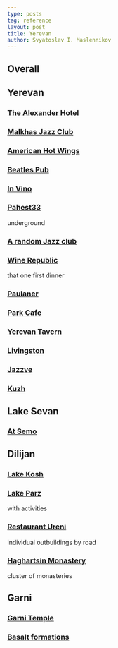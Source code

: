 ```yaml
---
type: posts
tag: reference
layout: post
title: Yerevan
author: Svyatoslav I. Maslennikov
---
```


<!-- toc -->

## Overall

## Yerevan

### [The Alexander Hotel](https://yandex.ru/maps/-/CCUBUKQ5GA)

### [Malkhas Jazz Club](https://yandex.ru/maps/-/CCUBUKQPXD)

### [American Hot Wings](https://yandex.ru/maps/-/CCUBUKURTD)

### [Beatles Pub](https://yandex.ru/maps/-/CCUBUKU~xD)

### [In Vino](https://yandex.ru/maps/-/CCUBUKa79B)

### [Pahest33](https://yandex.ru/maps/-/CCUBUKa9~B)

underground

### [A random Jazz club](https://yandex.ru/maps/-/CCUBUKeFwA)

### [Wine Republic](https://yandex.ru/maps/-/CCUBUKes3D)

that one first dinner

### [Paulaner](https://yandex.ru/maps/-/CCUBUKqbkD)

### [Park Cafe](https://yandex.ru/maps/-/CCUBUKuMPB)

### [Yerevan Tavern](https://yandex.ru/maps/-/CCUBUKu5DD)

### [Livingston](https://yandex.ru/maps/-/CCUBUKuvhC)

### [Jazzve](https://yandex.ru/maps/-/CCUBUKu8hA)

### [Kuzh](https://yandex.ru/maps/-/CCUBUKup1A)

## Lake Sevan

### [At Semo](https://yandex.ru/maps/-/CCUBUKGuoA)

## Dilijan

### [Lake Kosh](https://yandex.ru/maps/-/CCUBUKBJtC)

### [Lake Parz](https://yandex.ru/maps/-/CCUBUKBCXA)

with activities

### [Restaurant Ureni](https://yandex.ru/maps/-/CCUBUKF0TB)

individual outbuildings by road

### [Haghartsin Monastery](https://yandex.ru/maps/-/CCUBUKfJCA)

cluster of monasteries

## Garni

### [Garni Temple](https://yandex.ru/maps/-/CCUBUKr4hB)

### [Basalt formations](https://yandex.ru/maps/-/CCUBUKvuLC)
